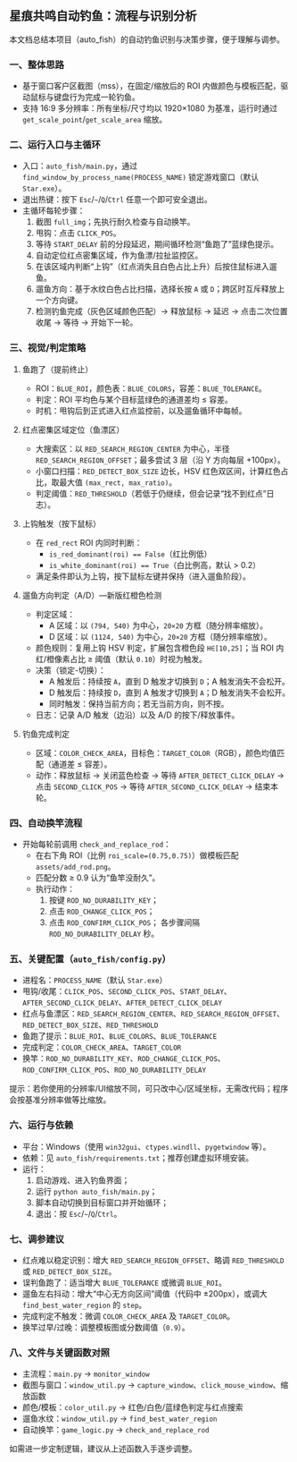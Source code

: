 ## 星痕共鸣自动钓鱼：流程与识别分析

本文档总结本项目（auto_fish）的自动钓鱼识别与决策步骤，便于理解与调参。

### 一、整体思路
- 基于窗口客户区截图（mss），在固定/缩放后的 ROI 内做颜色与模板匹配，驱动鼠标与键盘行为完成一轮钓鱼。
- 支持 16:9 多分辨率：所有坐标/尺寸均以 1920×1080 为基准，运行时通过 `get_scale_point`/`get_scale_area` 缩放。

### 二、运行入口与主循环
- 入口：`auto_fish/main.py`，通过 `find_window_by_process_name(PROCESS_NAME)` 锁定游戏窗口（默认 `Star.exe`）。
- 退出热键：按下 `Esc`/`~`/`Q`/`Ctrl` 任意一个即可安全退出。
- 主循环每轮步骤：
  1) 截图 `full_img`；先执行耐久检查与自动换竿。
  2) 甩钩：点击 `CLICK_POS`。
  3) 等待 `START_DELAY` 前的分段延迟，期间循环检测“鱼跑了”蓝绿色提示。
  4) 自动定位红点密集区域，作为鱼漂/拉扯监控区。
  5) 在该区域内判断“上钩”（红点消失且白色占比上升）后按住鼠标进入遛鱼。
  6) 遛鱼方向：基于水纹白色占比扫描，选择长按 `A` 或 `D`；跨区时互斥释放上一个方向键。
  7) 检测钓鱼完成（灰色区域颜色匹配）→ 释放鼠标 → 延迟 → 点击二次位置收尾 → 等待 → 开始下一轮。

### 三、视觉/判定策略
1) 鱼跑了（提前终止）
   - ROI：`BLUE_ROI`，颜色表：`BLUE_COLORS`，容差：`BLUE_TOLERANCE`。
   - 判定：ROI 平均色与某个目标蓝绿色的通道差均 ≤ 容差。
   - 时机：甩钩后到正式进入红点监控前，以及遛鱼循环中每帧。

2) 红点密集区域定位（鱼漂区）
   - 大搜索区：以 `RED_SEARCH_REGION_CENTER` 为中心，半径 `RED_SEARCH_REGION_OFFSET`；最多尝试 3 层（沿 Y 方向每层 +100px）。
   - 小窗口扫描：`RED_DETECT_BOX_SIZE` 边长，HSV 红色双区间，计算红色占比，取最大值 `(max_rect, max_ratio)`。
   - 判定阈值：`RED_THRESHOLD`（若低于仍继续，但会记录“找不到红点”日志）。

3) 上钩触发（按下鼠标）
   - 在 `red_rect` ROI 内同时判断：
     - `is_red_dominant(roi) == False`（红比例低）
     - `is_white_dominant(roi) == True`（白比例高，默认 > 0.2）
   - 满足条件即认为上钩，按下鼠标左键并保持（进入遛鱼阶段）。

4) 遛鱼方向判定（A/D）—新版红橙色检测
   - 判定区域：
     - A 区域：以 `(794, 540)` 为中心，`20×20` 方框（随分辨率缩放）。
     - D 区域：以 `(1124, 540)` 为中心，`20×20` 方框（随分辨率缩放）。
   - 颜色规则：复用上钩 HSV 判定，扩展包含橙色段 `H∈[10,25]`；当 ROI 内红/橙像素占比 ≥ 阈值（默认 `0.10`）时视为触发。
   - 决策（锁定-切换）：
     - A 触发后：持续按 `A`，直到 D 触发才切换到 `D`；A 触发消失不会松开。
     - D 触发后：持续按 `D`，直到 A 触发才切换到 `A`；D 触发消失不会松开。
     - 同时触发：保持当前方向；若无当前方向，则不按。
   - 日志：记录 A/D 触发（边沿）以及 A/D 的按下/释放事件。

5) 钓鱼完成判定
   - 区域：`COLOR_CHECK_AREA`，目标色：`TARGET_COLOR`（RGB），颜色均值匹配（通道差 ≤ 容差）。
   - 动作：释放鼠标 → 关闭蓝色检查 → 等待 `AFTER_DETECT_CLICK_DELAY` → 点击 `SECOND_CLICK_POS` → 等待 `AFTER_SECOND_CLICK_DELAY` → 结束本轮。

### 四、自动换竿流程
- 开始每轮前调用 `check_and_replace_rod`：
  - 在右下角 ROI（比例 `roi_scale=(0.75,0.75)`）做模板匹配 `assets/add_rod.png`。
  - 匹配分数 ≥ 0.9 认为“鱼竿没耐久”。
  - 执行动作：
    1) 按键 `ROD_NO_DURABILITY_KEY`；
    2) 点击 `ROD_CHANGE_CLICK_POS`；
    3) 点击 `ROD_CONFIRM_CLICK_POS`；
    各步骤间隔 `ROD_NO_DURABILITY_DELAY` 秒。

### 五、关键配置（`auto_fish/config.py`）
- 进程名：`PROCESS_NAME`（默认 `Star.exe`）
- 甩钩/收尾：`CLICK_POS`、`SECOND_CLICK_POS`、`START_DELAY`、`AFTER_SECOND_CLICK_DELAY`、`AFTER_DETECT_CLICK_DELAY`
- 红点与鱼漂区：`RED_SEARCH_REGION_CENTER`、`RED_SEARCH_REGION_OFFSET`、`RED_DETECT_BOX_SIZE`、`RED_THRESHOLD`
- 鱼跑了提示：`BLUE_ROI`、`BLUE_COLORS`、`BLUE_TOLERANCE`
- 完成判定：`COLOR_CHECK_AREA`、`TARGET_COLOR`
- 换竿：`ROD_NO_DURABILITY_KEY`、`ROD_CHANGE_CLICK_POS`、`ROD_CONFIRM_CLICK_POS`、`ROD_NO_DURABILITY_DELAY`

提示：若你使用的分辨率/UI缩放不同，可只改中心/区域坐标，无需改代码；程序会按基准分辨率做等比缩放。

### 六、运行与依赖
- 平台：Windows（使用 `win32gui`、`ctypes.windll`、`pygetwindow` 等）。
- 依赖：见 `auto_fish/requirements.txt`；推荐创建虚拟环境安装。
- 运行：
  1) 启动游戏、进入钓鱼界面；
  2) 运行 `python auto_fish/main.py`；
  3) 脚本自动切换到目标窗口并开始循环；
  4) 退出：按 `Esc`/`~`/`Q`/`Ctrl`。

### 七、调参建议
- 红点难以稳定识别：增大 `RED_SEARCH_REGION_OFFSET`、略调 `RED_THRESHOLD` 或 `RED_DETECT_BOX_SIZE`。
- 误判鱼跑了：适当增大 `BLUE_TOLERANCE` 或微调 `BLUE_ROI`。
- 遛鱼左右抖动：增大“中心无方向区间”阈值（代码中 ±200px），或调大 `find_best_water_region` 的 `step`。
- 完成判定不触发：微调 `COLOR_CHECK_AREA` 及 `TARGET_COLOR`。
- 换竿过早/过晚：调整模板图或分数阈值（`0.9`）。

### 八、文件与关键函数对照
- 主流程：`main.py` → `monitor_window`
- 截图与窗口：`window_util.py` → `capture_window`、`click_mouse_window`、缩放函数
- 颜色/模板：`color_util.py` → 红色/白色/蓝绿色判定与红点搜索
- 遛鱼水纹：`window_util.py` → `find_best_water_region`
- 自动换竿：`game_logic.py` → `check_and_replace_rod`

如需进一步定制逻辑，建议从上述函数入手逐步调整。


